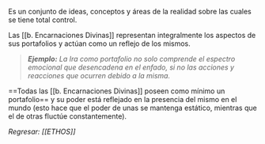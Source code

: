 Es un conjunto de ideas, conceptos y áreas de la realidad sobre las cuales se tiene total control.

Las [[b. Encarnaciones Divinas]] representan integralmente los aspectos de sus portafolios y actúan como un reflejo de los mismos.

> ***Ejemplo:** La Ira como portafolio no solo comprende el espectro emocional que desencadena en el enfado, si no las acciones y reacciones que ocurren debido a la misma.*

==Todas las [[b. Encarnaciones Divinas]] poseen como mínimo un portafolio== y su poder está reflejado en la presencia del mismo en el mundo (esto hace que el poder de unas se mantenga estático, mientras que el de otras fluctúe constantemente).

*Regresar: [[ETHOS]]*